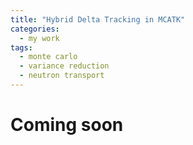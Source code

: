 ```yaml
---
title: "Hybrid Delta Tracking in MCATK"
categories:
  - my work
tags:
  - monte carlo
  - variance reduction
  - neutron transport
---
```


# Coming soon